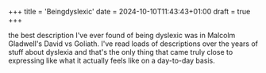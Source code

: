 +++
title = 'Beingdyslexic'
date = 2024-10-10T11:43:43+01:00
draft = true
+++


the best description I've ever found of being dyslexic was in Malcolm Gladwell's David vs Goliath. I've read loads of descriptions over the years of stuff about dyslexia and that's the only thing that came truly close to expressing like what it actually feels like on a day-to-day basis. 